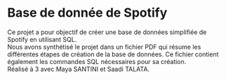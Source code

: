 # Base de donnée de Spotify
Ce projet a pour objectif de créer une base de données simplifiée de Spotify en utilisant SQL.  
Nous avons synthétisé le projet dans un fichier PDF qui résume les différentes étapes de création de la base de données. Ce fichier contient également les commandes SQL nécessaires pour sa création.  
Réalisé à 3 avec Maya SANTINI et Saadi TALATA.
